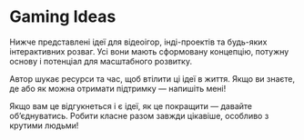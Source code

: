 # Gaming Ideas

Нижче представлені ідеї для відеоігор, інді-проектів та будь-яких інтерактивних розваг. Усі вони мають сформовану концепцію, потужну основу і потенціал для масштабного розвитку.

Автор шукає ресурси та час, щоб втілити ці ідеї в життя. Якщо ви знаєте, де або як можна отримати підтримку — напишіть мені!

Якщо вам це відгукнеться і є ідеї, як це покращити — давайте об’єднуватись. Робити класне разом завжди цікавіше, особливо з крутими людьми!